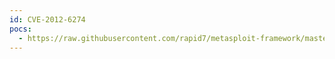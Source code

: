 ```yaml
---
id: CVE-2012-6274
pocs:
  - https://raw.githubusercontent.com/rapid7/metasploit-framework/master/modules/exploits/windows/misc/bigant_server_dupf_upload.rb
---
```

